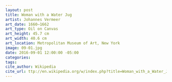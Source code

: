 ```yaml
---
layout: post
title: Woman with a Water Jug
artist: Johannes Vermeer
art_date: 1660–1662
art_type: Oil on Canvas
art_height: 45.7 cm
art_width: 40.6 cm
art_location: Metropolitan Museum of Art, New York
image: 09-01.jpg
date: 2016-09-01 12:00:00 -05:00
categories:
tags:
cite_author: Wikipedia
cite_url: ttp://en.wikipedia.org/w/index.php?title=Woman_with_a_Water_Jug&oldid=592502407
---
```

